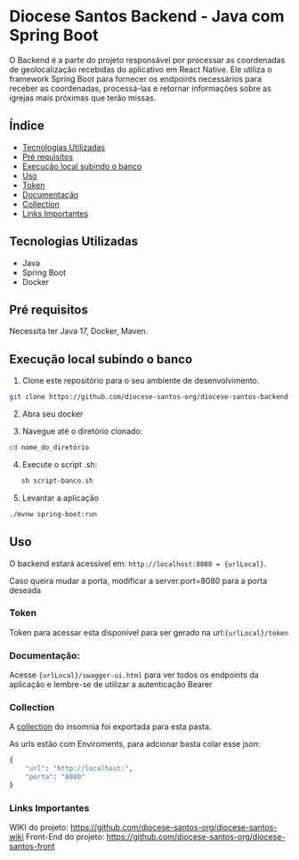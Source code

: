 # Diocese Santos Backend - Java com Spring Boot

O Backend é a parte do projeto responsável por processar as coordenadas de geolocalização recebidas do aplicativo em React Native. Ele utiliza o framework Spring Boot para fornecer os endpoints necessários para receber as coordenadas, processá-las e retornar informações sobre as igrejas mais próximas que terão missas.

## Índice

- [Tecnologias Utilizadas](#tecnologias-utilizadas)
- [Pré requisitos](#pré-requisitos)
- [Execução local subindo o banco](#execução-local-subindo-o-banco)
- [Uso](#uso)
- [Token](#token)
- [Documentação](#documentação)
- [Collection](#collection)
- [Links Importantes](#links-importantes)

## Tecnologias Utilizadas

- Java
- Spring Boot
- Docker

## Pré requisitos
Necessita ter Java 17, Docker, Maven.

## Execução local subindo o banco

1. Clone este repositório para o seu ambiente de desenvolvimento.

```bash
git clone https://github.com/diocese-santos-org/diocese-santos-backend.git
```

2. Abra seu docker

3. Navegue até o diretório clonado:

```bash
cd nome_do_diretório 
```

4. Execute o script .sh:

```bash
   sh script-banco.sh
```

5. Levantar a aplicação
```bash
./mvnw spring-boot:run
```

## Uso

O backend estará acessível em: `http://localhost:8080 = {urlLocal}`. 

Caso queira mudar a porta, modificar a server.port=8080 para a porta deseada


### Token
Token para acessar esta disponivel para ser gerado na url:`{urlLocal}/token`

### Documentação: 
Acesse `{urlLocal}/swagger-ui.html` para ver todos os endpoints da aplicação e lembre-se de utilizar a autenticação Bearer

### Collection
A [collection]( ./collection) do insomnia foi exportada para esta pasta.


As urls estão com Enviroments, para adcionar basta colar esse json: 

```bash
{
	"url": "http://localhost:",
	"porta": "8080"
}
```

### Links Importantes
WIKI do projeto: https://github.com/diocese-santos-org/diocese-santos-wiki
Front-End do projeto: https://github.com/diocese-santos-org/diocese-santos-front
